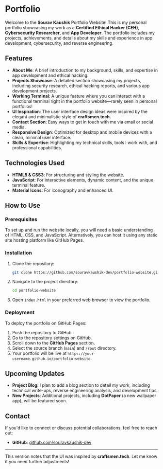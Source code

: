 
# Portfolio

Welcome to the **Sourav Kaushik** Portfolio Website! This is my personal portfolio showcasing my work as a **Certified Ethical Hacker (CEH)**, **Cybersecurity Researcher**, and **App Developer**. The portfolio includes my projects, achievements, and details about my skills and experience in app development, cybersecurity, and reverse engineering.

## Features

- **About Me**: A brief introduction to my background, skills, and expertise in app development and ethical hacking.
- **Projects Showcase**: A detailed section showcasing my projects, including security research, ethical hacking reports, and various app development projects.
- **Working Terminal**: A unique feature where you can interact with a functional terminal right in the portfolio website—rarely seen in personal portfolios!
- **UI Inspiration**: The user interface design ideas were inspired by the elegant and minimalistic style of **craftsmen.tech**.
- **Contact Section**: Easy ways to get in touch with me via email or social media.
- **Responsive Design**: Optimized for desktop and mobile devices with a clean, minimal user interface.
- **Skills & Expertise**: Highlighting my technical skills, tools I work with, and professional capabilities.

## Technologies Used

- **HTML5 & CSS3**: For structuring and styling the website.
- **JavaScript**: For interactive elements, dynamic content, and the unique terminal feature.
- **Material Icons**: For iconography and enhanced UI.

## How to Use

### Prerequisites

To set up and run the website locally, you will need a basic understanding of HTML, CSS, and JavaScript. Alternatively, you can host it using any static site hosting platform like GitHub Pages.

### Installation

1. Clone the repository:

   ```bash
   git clone https://github.com/souravkaushik-dev/portfolio-website.git
   ```

2. Navigate to the project directory:

   ```bash
   cd portfolio-website
   ```

3. Open `index.html` in your preferred web browser to view the portfolio.

### Deployment

To deploy the portfolio on GitHub Pages:

1. Push the repository to GitHub.
2. Go to the repository settings on GitHub.
3. Scroll down to the **GitHub Pages** section.
4. Select the source branch (`main`) and `/root` directory.
5. Your portfolio will be live at `https://your-username.github.io/portfolio-website`.

## Upcoming Updates

- **Project Blog**: I plan to add a blog section to detail my work, including technical write-ups, reverse engineering analysis, and development tips.
- **New Projects**: Additional projects, including **DotPaper** (a new wallpaper app), will be featured soon.

## Contact

If you'd like to connect or discuss potential collaborations, feel free to reach out: 
- **GitHub**: [github.com/souravkaushik-dev](https://github.com/souravkaushik-dev)

---

This version notes that the UI was inspired by **craftsmen.tech**. Let me know if you need further adjustments!
